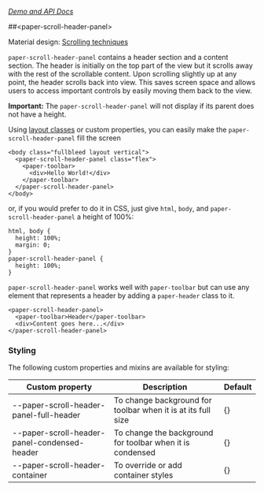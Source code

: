 
<!---

This README is automatically generated from the comments in these files:
paper-scroll-header-panel.html

Edit those files, and our readme bot will duplicate them over here!
Edit this file, and the bot will squash your changes :)

-->

_[Demo and API Docs](https://elements.polymer-project.org/elements/paper-scroll-header-panel)_


##&lt;paper-scroll-header-panel&gt;


Material design: [Scrolling techniques](https://www.google.com/design/spec/patterns/scrolling-techniques.html)

`paper-scroll-header-panel` contains a header section and a content section.  The
header is initially on the top part of the view but it scrolls away with the
rest of the scrollable content.  Upon scrolling slightly up at any point, the
header scrolls back into view.  This saves screen space and allows users to
access important controls by easily moving them back to the view.

__Important:__ The `paper-scroll-header-panel` will not display if its parent does not have a height.

Using [layout classes](https://www.polymer-project.org/1.0/docs/migration.html#layout-attributes) or custom properties, you can easily make the `paper-scroll-header-panel` fill the screen

    <body class="fullbleed layout vertical">
      <paper-scroll-header-panel class="flex">
        <paper-toolbar>
          <div>Hello World!</div>
        </paper-toolbar>
      </paper-scroll-header-panel>
    </body>

or, if you would prefer to do it in CSS, just give `html`, `body`, and `paper-scroll-header-panel` a height of 100%:

    html, body {
      height: 100%;
      margin: 0;
    }
    paper-scroll-header-panel {
      height: 100%;
    }

`paper-scroll-header-panel` works well with `paper-toolbar` but can use any element
that represents a header by adding a `paper-header` class to it.

    <paper-scroll-header-panel>
      <paper-toolbar>Header</paper-toolbar>
      <div>Content goes here...</div>
    </paper-scroll-header-panel>

### Styling

The following custom properties and mixins are available for styling:

Custom property | Description | Default
----------------|-------------|----------
--paper-scroll-header-panel-full-header | To change background for toolbar when it is at its full size | {}
--paper-scroll-header-panel-condensed-header | To change the background for toolbar when it is condensed | {}
--paper-scroll-header-container | To override or add container styles | {}


